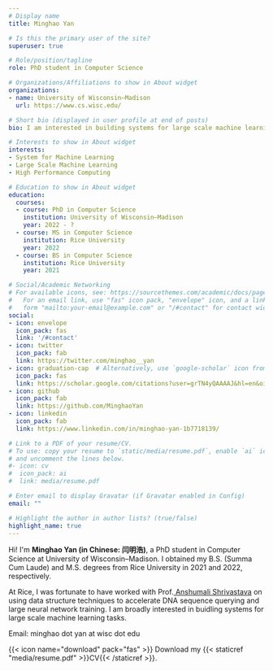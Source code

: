 ```yaml
---
# Display name
title: Minghao Yan

# Is this the primary user of the site?
superuser: true

# Role/position/tagline
role: PhD student in Computer Science

# Organizations/Affiliations to show in About widget
organizations:
- name: University of Wisconsin–Madison
  url: https://www.cs.wisc.edu/

# Short bio (displayed in user profile at end of posts)
bio: I am interested in building systems for large scale machine learning tasks, especially deep learning related workloads.

# Interests to show in About widget
interests:
- System for Machine Learning
- Large Scale Machine Learning
- High Performance Computing

# Education to show in About widget
education:
  courses:
  - course: PhD in Computer Science
    institution: University of Wisconsin–Madison 
    year: 2022 - ?
  - course: MS in Computer Science
    institution: Rice University 
    year: 2022
  - course: BS in Computer Science
    institution: Rice University
    year: 2021

# Social/Academic Networking
# For available icons, see: https://sourcethemes.com/academic/docs/page-builder/#icons
#   For an email link, use "fas" icon pack, "envelope" icon, and a link in the
#   form "mailto:your-email@example.com" or "/#contact" for contact widget.
social:
- icon: envelope
  icon_pack: fas
  link: '/#contact'
- icon: twitter
  icon_pack: fab
  link: https://twitter.com/minghao__yan
- icon: graduation-cap  # Alternatively, use `google-scholar` icon from `ai` icon pack
  icon_pack: fas
  link: https://scholar.google.com/citations?user=grTN4yQAAAAJ&hl=en&oi=ao
- icon: github
  icon_pack: fab
  link: https://github.com/MinghaoYan
- icon: linkedin
  icon_pack: fab
  link: https://www.linkedin.com/in/minghao-yan-1b7718139/

# Link to a PDF of your resume/CV.
# To use: copy your resume to `static/media/resume.pdf`, enable `ai` icons in `params.toml`, 
# and uncomment the lines below.
#- icon: cv
#  icon_pack: ai
#  link: media/resume.pdf

# Enter email to display Gravatar (if Gravatar enabled in Config)
email: ""

# Highlight the author in author lists? (true/false)
highlight_name: true
---
```


Hi! I'm <strong>Minghao Yan (in Chinese: 闫明浩)</strong>, a PhD student in Computer Science at University of Wisconsin–Madison. I obtained my B.S. (Summa Cum Laude) and M.S. degrees from Rice University in 2021 and 2022, respectively.

At Rice, I was fortunate to have worked with Prof.<a href="https://www.cs.rice.edu/~as143/"> Anshumali Shrivastava</a> on using data structure techniques to accelerate DNA sequence querying and large neural network training. I am broadly interested in buidling systems for large scale machine learning tasks.

Email: minghao dot yan at wisc dot edu

{{< icon name="download" pack="fas" >}} Download my {{< staticref "media/resume.pdf" >}}CV{{< /staticref >}}.
